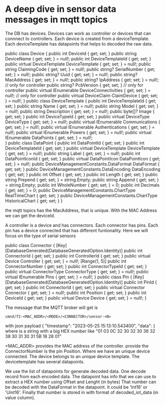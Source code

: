 # A deep dive in sensor data messages in mqtt topics

The DB has devices. Devices can work as controller or devices that can connnect to controllers.
Each device is created from a deviceTemplate. 
Each deviceTemplate has datapoints that helps to decoded the raw data.

public class Device
{
    public int DeviceId { get; set; }
    public string DeviceName { get; set; } = null!;
    public int DeviceTemplateId { get; set; }
    public virtual DeviceTemplate DeviceTemplate { get; set; } = null!;
    public string ClaimingCode { get; set; } = null!;
    public string? SerialNumber { get; set; } = null!;
    public string? Uuid { get; set; } = null!;
    public string? MacAddress { get; set; } = null!;
    public string? IpAddress { get; set; } = null!; // only for controller
    public string? PcbVersion { get; set; } // only for controller
    public virtual IEnumerable<DeviceConnectivity> DeviceConnectivities { get; set; } = null!; // only for controller
    public virtual DeviceClaim ClaimDevice { get; set; } = null!;
}
public class DeviceTemplate
{
    public int DeviceTemplateId { get; set; }
    public string Name { get; set; } = null!;
    public string Model { get; set; } = null!;
    public string Description { get; set; } = null!;
    public byte[]? Image { get; set; }
    public int DeviceTypeId { get; set; }
    public virtual DeviceType DeviceType { get; set; } = null!;
    public virtual IEnumerable<DeviceTemplateCommunication> Communications { get; set; } = null!;
    public virtual IEnumerable<DeviceTemplateAuthentication> Authentications { get; set; } = null!;
    public virtual IEnumerable<DeviceTemplatePower> Powers { get; set; } = null!;
    public virtual IEnumerable<DataPoint> DataPoints { get; set; } = null!;        
}
public class DataPoint
{
    public int DataPointId { get; set; }
    public int DeviceTemplateId { get; set; }
    public virtual DeviceTemplate DeviceTemplate { get; set; } = null!;
    public string Label { get; set; } = null!;
    public int DataPointIconId { get; set; }
    public virtual DataPointIcon DataPointIcon { get; set; } = null!;
    public DeviceManagementConstants.DataFormat DataFormat { get; set; }
    public DeviceManagementConstants.DataEncoding DataEncoding { get; set; }
    public int Offset { get; set; }
    public int Length { get; set; }
    public string Prepend { get; set; } = string.Empty;
    public string Append { get; set; } = string.Empty;
    public int WholeNumber { get; set; } = 0;
    public int Decimals { get; set; } = 0;
    public DeviceManagementConstants.ChartType RealTimeChart { get; set; }
    public DeviceManagementConstants.ChartType HistoricalChart { get; set; }
}

the mqtt topics has the MacAddress, that is unique. With the MAC Address we can get the deviceId.

A controller is a device and has connectors.
Each connector has pins. 
Each pin has a device connected that has different funtionality. Here we will focus on the type of serial sensors 

public class Connector
{
    [Key]
    [DatabaseGenerated(DatabaseGeneratedOption.Identity)]
    public int ConnectorId { get; set; }
    public int ControllerId { get; set; }
    public virtual Device Controller { get; set; } = null!;
    [Range(1, 5)]
    public int ConnectorNumber { get; set; }
    public int ConnectorTypeId { get; set; }
    public virtual ConnectorType ConnectorType { get; set; } = null!;
    public virtual IEnumerable<Pin> Pins { get; set; } = null!;
}
public class Pin
{
    [Key]
    [DatabaseGenerated(DatabaseGeneratedOption.Identity)]
    public int PinId { get; set; }
    public int ConnectorId { get; set; }
    public virtual Connector Connector { get; set; } = null!;
    public int Position { get; set; }
    public int DeviceId { get; set; }
    public virtual Device Device { get; set; } = null!;
}


The message that the MQTT broker will get is
```
cmnd/f2-<MAC_ADDR>/<MODE>/<CONNECTOR>/sensor-<N>
``` 
with json payload
{ 
  "timestamp": "2023-05-25 15:13:10.543400", 
  "data": <hex value> 
}
where <hex value> is a string with a big HEX number like "01 03 0C 32 30 32 30 36 32 38 30 31 30 31 5B 18 28 01"

<MAC_ADDR> provides the MAC address of the controller.
<CONNECTOR> provide the ConnectorNumber
<N> is the pin Position. Where we have an unique device connected. 
The device belongs to an unique device template.
The devicetemplate has several datapoints.

We use the list of datapoints for generate decoded data. One decode record from each encoded data.
The datapoint has info that we can use to extract a HEX number using Offset and Lenght (in bytes)
That number can be decoded with the DataFormat in the datapoint. It could be 'Int16' or 'Uint16'.
Finally that number is stored in with format of decoded_iot_data (in value column).